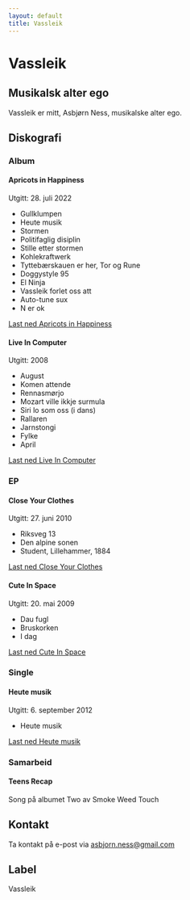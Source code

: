 ```yaml
---
layout: default
title: Vassleik
---
```


# Vassleik

## Musikalsk alter ego

Vassleik er mitt, Asbjørn Ness, musikalske alter ego.

## Diskografi

### Album
#### Apricots in Happiness
Utgitt: 28. juli 2022
* Gullklumpen
* Heute musik
* Stormen
* Politifaglig disiplin
* Stille etter stormen
* Kohlekraftwerk
* Tyttebærskauen er her, Tor og Rune
* Doggystyle 95
* El Ninja
* Vassleik forlet oss att
* Auto-tune sux
* N er ok

[Last ned Apricots in Happiness](/media/apricots-in-happiness/)

#### Live In Computer
Utgitt: 2008
* August
* Komen attende
* Rennasmørjo
* Mozart ville ikkje surmula
* Siri lo som oss (i dans)
* Rallaren
* Jarnstongi
* Fylke
* April

[Last ned Live In Computer]()

### EP
#### Close Your Clothes
Utgitt: 27. juni 2010
* Riksveg 13
* Den alpine sonen
* Student, Lillehammer, 1884

[Last ned Close Your Clothes]()

#### Cute In Space
Utgitt: 20. mai 2009
* Dau fugl
* Bruskorken
* I dag

[Last ned Cute In Space]()

### Single
#### Heute musik
Utgitt: 6. september 2012
* Heute musik

[Last ned Heute musik]()

### Samarbeid
#### Teens Recap
Song på albumet Two av Smoke Weed Touch

## Kontakt
Ta kontakt på e-post via [asbjorn.ness@gmail.com](mailto:asbjorn.ness@gmail.com)

## Label
Vassleik
